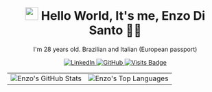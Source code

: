 <h1 align='center'>
  <img src="https://media.giphy.com/media/hvRJCLFzcasrR4ia7z/giphy.gif" width="30px" alt="wave"/> Hello World, It's me, Enzo Di Santo 👨‍💻
</h1>

<p align='center'>
  I'm 28 years old. Brazilian and Italian (European passport)
</p>
<p align='center'>


<p align="center">
  <a href="https://www.linkedin.com/in/enzodds/">
    <img src="https://img.shields.io/badge/LinkedIn-orange" alt="LinkedIn" />
  </a>
  <a href="https://github.com/enzodisanto">
    <img src="https://img.shields.io/badge/GitHub-181717?style=for-the-badge&logo=github&logoColor=orange" alt="GitHub" />
  </a>
  <a href="https://github.com/enzodisanto">
    <img src="https://badges.pufler.dev/visits/enzodisanto/enzodisanto?style=for-the-badge&color=0d1117&logoColor=orange" alt="Visits Badge" />
  </a>
</p>


<table align="center">
  <tr>
    <td>
      <img src="https://github-readme-stats.vercel.app/api?username=enzodisanto&show_icons=true&theme=darcula&hide_border=true" alt="Enzo's GitHub Stats" />
    </td>
    <td>
      <img src="https://github-readme-stats.vercel.app/api/top-langs/?username=enzodisanto&layout=compact&theme=darcula&hide_border=true" alt="Enzo's Top Languages" />
    </td>
  </tr>
</table>

 
